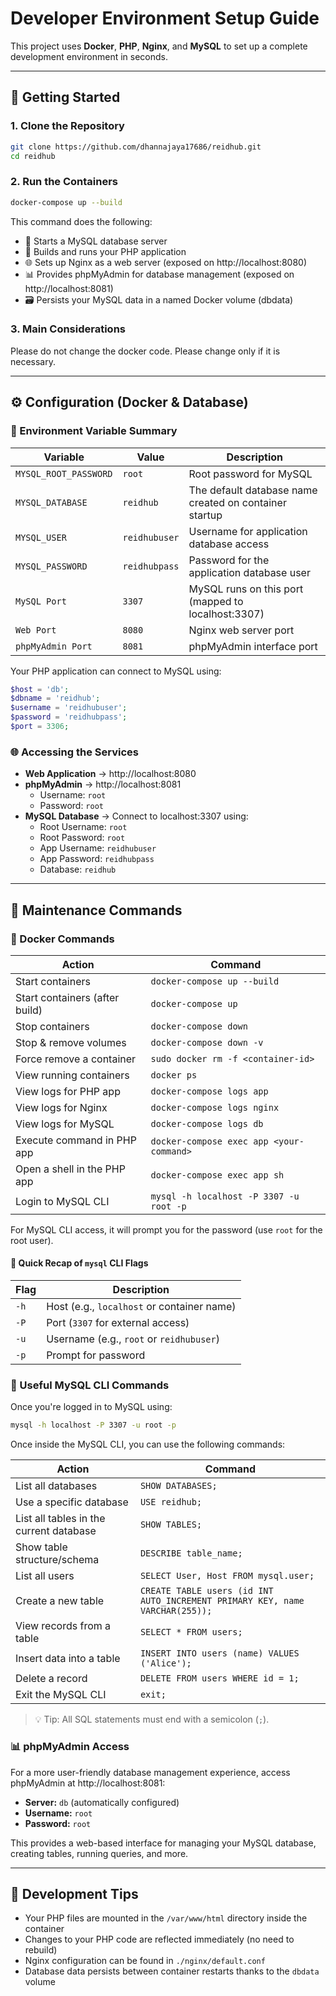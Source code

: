# Developer Environment Setup Guide

This project uses **Docker**, **PHP**, **Nginx**, and **MySQL** to set up a complete development environment in seconds.

---

## 🚀 Getting Started

### 1. Clone the Repository

```bash
git clone https://github.com/dhannajaya17686/reidhub.git
cd reidhub
```

### 2. Run the Containers

```bash
docker-compose up --build
```

This command does the following:
- 🐘 Starts a MySQL database server
- 🐳 Builds and runs your PHP application
- 🌐 Sets up Nginx as a web server (exposed on http://localhost:8080)
- 📊 Provides phpMyAdmin for database management (exposed on http://localhost:8081)
- 🗃️ Persists your MySQL data in a named Docker volume (dbdata)

### 3. Main Considerations

Please do not change the docker code. Please change only if it is necessary.

---

## ⚙️ Configuration (Docker & Database)

### 🧾 Environment Variable Summary

| Variable              | Value          | Description                                                    |
| --------------------- | -------------- | -------------------------------------------------------------- |
| `MYSQL_ROOT_PASSWORD` | `root`         | Root password for MySQL                                        |
| `MYSQL_DATABASE`      | `reidhub`      | The default database name created on container startup         |
| `MYSQL_USER`          | `reidhubuser`  | Username for application database access                       |
| `MYSQL_PASSWORD`      | `reidhubpass`  | Password for the application database user                     |
| `MySQL Port`          | `3307`         | MySQL runs on this port (mapped to localhost:3307)            |
| `Web Port`            | `8080`         | Nginx web server port                                          |
| `phpMyAdmin Port`     | `8081`         | phpMyAdmin interface port                                      |

Your PHP application can connect to MySQL using:

```php
$host = 'db';
$dbname = 'reidhub';
$username = 'reidhubuser';
$password = 'reidhubpass';
$port = 3306;
```

### 🌐 Accessing the Services

- **Web Application** → http://localhost:8080
- **phpMyAdmin** → http://localhost:8081
  - Username: `root`
  - Password: `root`
- **MySQL Database** → Connect to localhost:3307 using:
  - Root Username: `root`
  - Root Password: `root`
  - App Username: `reidhubuser`
  - App Password: `reidhubpass`
  - Database: `reidhub`

---

## 🧹 Maintenance Commands

### 🐳 Docker Commands

| Action                         | Command                                               |
| ------------------------------ | ----------------------------------------------------- |
| Start containers               | `docker-compose up --build`                          |
| Start containers (after build) | `docker-compose up`                                   |
| Stop containers                | `docker-compose down`                                 |
| Stop & remove volumes          | `docker-compose down -v`                             |
| Force remove a container       | `sudo docker rm -f <container-id>`                   |
| View running containers        | `docker ps`                                           |
| View logs for PHP app          | `docker-compose logs app`                            |
| View logs for Nginx            | `docker-compose logs nginx`                          |
| View logs for MySQL            | `docker-compose logs db`                             |
| Execute command in PHP app     | `docker-compose exec app <your-command>`             |
| Open a shell in the PHP app    | `docker-compose exec app sh`                         |
| Login to MySQL CLI             | `mysql -h localhost -P 3307 -u root -p`              |

For MySQL CLI access, it will prompt you for the password (use `root` for the root user).

#### 🧠 Quick Recap of `mysql` CLI Flags

| Flag | Description                                |
| ---- | ------------------------------------------ |
| `-h` | Host (e.g., `localhost` or container name) |
| `-P` | Port (`3307` for external access)          |
| `-u` | Username (e.g., `root` or `reidhubuser`)   |
| `-p` | Prompt for password                        |

### 🐘 Useful MySQL CLI Commands

Once you're logged in to MySQL using:

```bash
mysql -h localhost -P 3307 -u root -p
```

Once inside the MySQL CLI, you can use the following commands:

| Action                                  | Command                                                  |
| --------------------------------------- | -------------------------------------------------------- |
| List all databases                      | `SHOW DATABASES;`                                        |
| Use a specific database                 | `USE reidhub;`                                           |
| List all tables in the current database | `SHOW TABLES;`                                           |
| Show table structure/schema             | `DESCRIBE table_name;`                                   |
| List all users                          | `SELECT User, Host FROM mysql.user;`                    |
| Create a new table                      | `CREATE TABLE users (id INT AUTO_INCREMENT PRIMARY KEY, name VARCHAR(255));` |
| View records from a table               | `SELECT * FROM users;`                                   |
| Insert data into a table                | `INSERT INTO users (name) VALUES ('Alice');`            |
| Delete a record                         | `DELETE FROM users WHERE id = 1;`                       |
| Exit the MySQL CLI                      | `exit;`                                                  |

> 💡 Tip: All SQL statements must end with a semicolon (`;`).

### 📊 phpMyAdmin Access

For a more user-friendly database management experience, access phpMyAdmin at http://localhost:8081:

- **Server:** `db` (automatically configured)
- **Username:** `root`
- **Password:** `root`

This provides a web-based interface for managing your MySQL database, creating tables, running queries, and more.

---

## 🔧 Development Tips

- Your PHP files are mounted in the `/var/www/html` directory inside the container
- Changes to your PHP code are reflected immediately (no need to rebuild)
- Nginx configuration can be found in `./nginx/default.conf`
- Database data persists between container restarts thanks to the `dbdata` volume